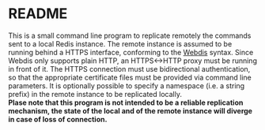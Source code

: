 # README #

This is a small command line program to replicate remotely the commands sent to a local Redis instance. The remote instance is assumed to be running behind a HTTPS interface, conforming to the [Webdis](http://webd.is/) syntax. Since Webdis only supports plain HTTP, an HTTPS<->HTTP proxy must be running in front of it. The HTTPS connection must use bidirectional authentication, so that the appropriate certificate files must be provided via command line parameters. It is optionally possible to specify a namespace (i.e. a string prefix) in the remote instance to be replicated locally.  
**Plase note that this program is not intended to be a reliable replication mechanism, the state of the local and of the remote instance will diverge in case of loss of connection.**